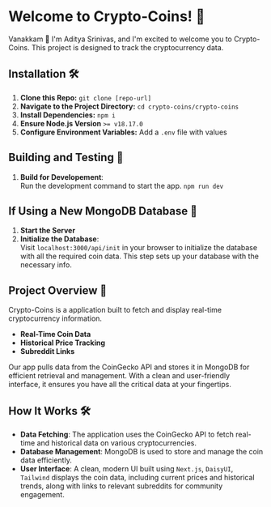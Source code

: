 # Welcome to Crypto-Coins! 🚀
Vanakkam 🙏 I'm Aditya Srinivas, and I'm excited to welcome you to Crypto-Coins. This project is designed to track the cryptocurrency data.

## Installation 🛠️
1. **Clone this Repo:** `git clone [repo-url]`
2. **Navigate to the Project Directory:** `cd crypto-coins/crypto-coins`
3. **Install Dependencies:** `npm i`
4. **Ensure Node.js Version** `>= v18.17.0`
5. **Configure Environment Variables:** Add a `.env` file with values

## Building and Testing 🚧
1. **Build for Developement**:  
   Run the development command to start the app.
   `npm run dev`

## If Using a New MongoDB Database 🌱
1. **Start the Server**
2. **Initialize the Database**:  
   Visit `localhost:3000/api/init` in your browser to initialize the database with all the required coin data. This step sets up your database with the necessary info.

## Project Overview 🌟
Crypto-Coins is a application built to fetch and display real-time cryptocurrency information. 
- **Real-Time Coin Data**
- **Historical Price Tracking**
- **Subreddit Links**

Our app pulls data from the CoinGecko API and stores it in MongoDB for efficient retrieval and management. With a clean and user-friendly interface, it ensures you have all the critical data at your fingertips.

## How It Works 🛠️

- **Data Fetching**: The application uses the CoinGecko API to fetch real-time and historical data on various cryptocurrencies.
- **Database Management**: MongoDB is used to store and manage the coin data efficiently.
- **User Interface**: A clean, modern UI built using `Next.js`, `DaisyUI`, `Tailwind` displays the coin data, including current prices and historical trends, along with links to relevant subreddits for community engagement.
